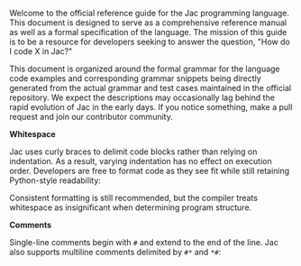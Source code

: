 Welcome to the official reference guide for the Jac programming language. This document is designed to serve as a comprehensive reference manual as well as a formal specification of the language. The mission of this guide is to be a resource for developers seeking to answer the question, "How do I code X in Jac?"

This document is organized around the formal grammar for the language code examples and corresponding grammar snippets being directly generated from the actual grammar and test cases maintained in the official repository. We expect the descriptions may occasionally lag behind the rapid evolution of Jac in the early days. If you notice something, make a pull request and join our contributor community.

**Whitespace**

Jac uses curly braces to delimit code blocks rather than relying on indentation.
As a result, varying indentation has no effect on execution order.  Developers are
free to format code as they see fit while still retaining Python-style readability:

Consistent formatting is still recommended, but the compiler treats whitespace as
insignificant when determining program structure.

**Comments**

Single-line comments begin with `#` and extend to the end of the line.  Jac also
supports multiline comments delimited by `#*` and `*#`:
